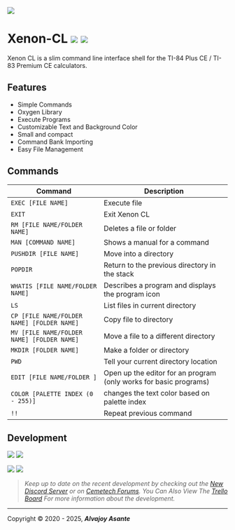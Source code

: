 ![](https://i.imgur.com/rzbh2LC.png)

# Xenon-CL ![](https://img.shields.io/badge/Release-BETA-green) ![](https://img.shields.io/github/issues/Overload02/Xenon-CL)

Xenon CL is a slim command line interface shell for the TI-84 Plus CE / TI-83 Premium CE calculators.

## Features

- Simple Commands
- Oxygen Library
- Execute Programs
- Customizable Text and Background Color
- Small and compact
- Command Bank Importing
- Easy File Management

## Commands
|Command|Description|
|---    |---        |
|`EXEC [FILE NAME] `  |Execute file|
|`EXIT`   |Exit Xenon CL|
|`RM [FILE NAME/FOLDER NAME]`     |Deletes a file or folder|
|`MAN [COMMAND NAME]`    |Shows a manual for a command|
|`PUSHDIR [FILE NAME]`|Move into a directory|
|`POPDIR` |Return to the previous directory in the stack|
|`WHATIS [FILE NAME/FOLDER NAME]` |Describes a program and displays the program icon|
|`LS`     |List files in current directory|
|`CP [FILE NAME/FOLDER NAME] [FOLDER NAME]`     |Copy file to directory|
|`MV [FILE NAME/FOLDER NAME] [FOLDER NAME]`     |Move a file to a different directory|
|`MKDIR [FOLDER NAME]`  |Make a folder or directory|
|`PWD`    |Tell your current directory location|
|`EDIT [FILE NAME/FOLDER ]`   |Open up the editor for an program (only works for basic programs)|
|`COLOR [PALETTE INDEX (0 - 255)]` |changes the text color based on palette index|
|`!!`     |Repeat previous command|

## Development
![](https://i.imgur.com/hmNuvlA.png) ![](https://i.imgur.com/n8711b2.png)

![](https://i.imgur.com/WeOXaiJ.png) ![](https://i.imgur.com/FThM7Hx.gif)

> *Keep up to date on the recent development by checking out the [New Discord Server](https://discord.gg/xyUZgnD4UJ "New Discord Server") or on [Cemetech Forums](https://www.cemetech.net/forum/viewtopic.php?t=15070 "Cemetech Forums"). You Can Also View The [Trello Board](https://trello.com/b/eYALDr4Q/xenon-development-c "Trello Board") For more information about the development.*


------------


 Copyright &copy; 2020 - 2025, ***Alvajoy Asante***
